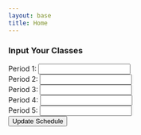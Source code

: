 ```yaml
---
layout: base
title: Home
---
```

<html lang="en">
<head>
    <meta charset="UTF-8">
    <meta name="viewport" content="width=device-width, initial-scale=1.0">
    <title>School Schedule Tracker</title>
</head>
<body>
    <div id="time"></div>
    <div id="scheduleResults"></div>
    <script>
        // Function to calculate the time left in a period
        function calculateTimeLeft(currentTime, startTime, endTime) {
            const current = new Date(currentTime);
            const start = new Date(currentTime);
            const end = new Date(currentTime);
            start.setHours(startTime.split(':')[0]);
            start.setMinutes(startTime.split(':')[1]);
            end.setHours(endTime.split(':')[0]);
            end.setMinutes(endTime.split(':')[1]);
            const timeLeft = Math.max(0, (end - current) / 60000); // in minutes
            return timeLeft;
        }
        // Define your school schedule
        const schedule = [
            { period: 'Period 1', startTime: '08:35', endTime: '09:44', duration: 69, class: '' },
            { period: 'Period 2', startTime: '09:49', endTime: '10:58', duration: 69, class: '' },
            { period: 'BREAK', startTime: '10:58', endTime: '11:08', duration: 10, class: '' },
            { period: 'Period 3', startTime: '11:13', endTime: '12:22', duration: 69, class: '' },
            { period: 'LUNCH', startTime: '12:22', endTime: '12:52', duration: 30, class: '' },
            { period: 'Period 4', startTime: '12:57', endTime: '02:06', duration: 69, class: '' },
            { period: 'OFFICE HOURS', startTime: '02:06', endTime: '02:31', duration: 25, class: '' },
            { period: 'Period 5', startTime: '02:36', endTime: '03:45', duration: 69, class: '' }
        ];
        // Function to update the schedule based on user input
        function updateSchedule() {
            for (let i = 0; i < schedule.length; i++) {
                schedule[i].class = document.getElementById(`classPeriod${i + 1}`).value;
            }
            updateClock();
        }
        function updateClock() {
            const now = new Date();
            const hours = now.getHours();
            const minutes = now.getMinutes();
            const seconds = now.getSeconds();
            const ampm = hours >= 12 ? 'PM' : 'AM';
            const formattedHours = hours % 12 || 12;
            const timeString = `${formattedHours}:${minutes.toString().padStart(2, '0')}:${seconds.toString().padStart(2, '0')} ${ampm}`;
            const timeElement = document.getElementById('time');
            timeElement.textContent = timeString;
            // Calculate and display time left for each schedule period
            const scheduleResults = document.getElementById('scheduleResults');
            scheduleResults.innerHTML = '';
            for (const item of schedule) {
                const timeLeft = calculateTimeLeft(now, item.startTime, item.endTime);
                scheduleResults.innerHTML += `<p>${item.period} (${item.class}): ${timeLeft.toFixed(0)} minutes left</p>`;
            }
        }
        // Call updateClock initially to set the time and schedule
        updateClock();
        // Update the clock and schedule every second
        setInterval(updateClock, 1000);
    </script>
    <div>
        <h3>Input Your Classes</h3>
        <label for="classPeriod1">Period 1:</label>
        <input type="text" id="classPeriod1"><br>
        <label for="classPeriod2">Period 2:</label>
        <input type="text" id="classPeriod2"><br>
        <label for="classPeriod3">Period 3:</label>
        <input type="text" id="classPeriod3"><br>
        <label for="classPeriod4">Period 4:</label>
        <input type="text" id="classPeriod4"><br>
        <label for="classPeriod5">Period 5:</label>
        <input type="text" id="classPeriod5"><br>
        <button onclick="updateSchedule()">Update Schedule</button>
    </div>
</body>
</html>